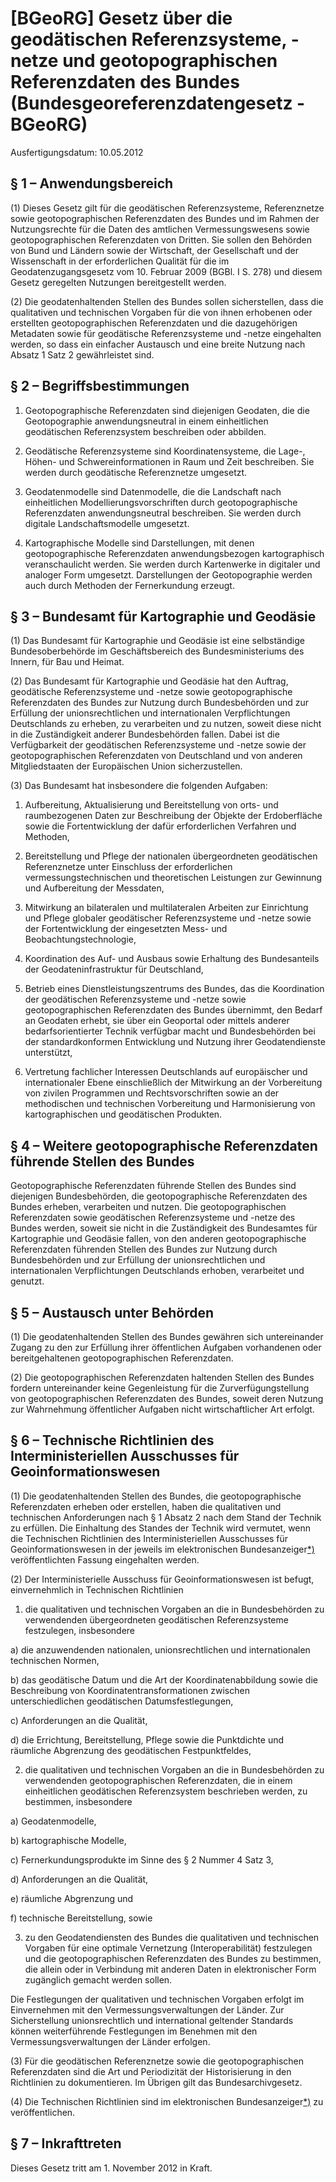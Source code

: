 # [BGeoRG] Gesetz über die geodätischen Referenzsysteme, -netze und geotopographischen Referenzdaten des Bundes  (Bundesgeoreferenzdatengesetz - BGeoRG)

Ausfertigungsdatum: 10.05.2012

 

## § 1 – Anwendungsbereich

(1) Dieses Gesetz gilt für die geodätischen Referenzsysteme, Referenznetze sowie geotopographischen Referenzdaten des Bundes und im Rahmen der Nutzungsrechte für die Daten des amtlichen Vermessungswesens sowie geotopographischen Referenzdaten von Dritten. Sie sollen den Behörden von Bund und Ländern sowie der Wirtschaft, der Gesellschaft und der Wissenschaft in der erforderlichen Qualität für die im Geodatenzugangsgesetz vom 10. Februar 2009 (BGBl. I S. 278) und diesem Gesetz geregelten Nutzungen bereitgestellt werden.

(2) Die geodatenhaltenden Stellen des Bundes sollen sicherstellen, dass die qualitativen und technischen Vorgaben für die von ihnen erhobenen oder erstellten geotopographischen Referenzdaten und die dazugehörigen Metadaten sowie für geodätische Referenzsysteme und -netze eingehalten werden, so dass ein einfacher Austausch und eine breite Nutzung nach Absatz 1 Satz 2 gewährleistet sind.


## § 2 – Begriffsbestimmungen

1. Geotopographische Referenzdaten sind diejenigen Geodaten, die die Geotopographie anwendungsneutral in einem einheitlichen geodätischen Referenzsystem beschreiben oder abbilden.

2. Geodätische Referenzsysteme sind Koordinatensysteme, die Lage-, Höhen- und Schwereinformationen in Raum und Zeit beschreiben. Sie werden durch geodätische Referenznetze umgesetzt.

3. Geodatenmodelle sind Datenmodelle, die die Landschaft nach einheitlichen Modellierungsvorschriften durch geotopographische Referenzdaten anwendungsneutral beschreiben. Sie werden durch digitale Landschaftsmodelle umgesetzt.

4. Kartographische Modelle sind Darstellungen, mit denen geotopographische Referenzdaten anwendungsbezogen kartographisch veranschaulicht werden. Sie werden durch Kartenwerke in digitaler und analoger Form umgesetzt. Darstellungen der Geotopographie werden auch durch Methoden der Fernerkundung erzeugt.


## § 3 – Bundesamt für Kartographie und Geodäsie

(1) Das Bundesamt für Kartographie und Geodäsie ist eine selbständige Bundesoberbehörde im Geschäftsbereich des Bundesministeriums des Innern, für Bau und Heimat.

(2) Das Bundesamt für Kartographie und Geodäsie hat den Auftrag, geodätische Referenzsysteme und -netze sowie geotopographische Referenzdaten des Bundes zur Nutzung durch Bundesbehörden und zur Erfüllung der unionsrechtlichen und internationalen Verpflichtungen Deutschlands zu erheben, zu verarbeiten und zu nutzen, soweit diese nicht in die Zuständigkeit anderer Bundesbehörden fallen. Dabei ist die Verfügbarkeit der geodätischen Referenzsysteme und -netze sowie der geotopographischen Referenzdaten von Deutschland und von anderen Mitgliedstaaten der Europäischen Union sicherzustellen.

(3) Das Bundesamt hat insbesondere die folgenden Aufgaben:

1. Aufbereitung, Aktualisierung und Bereitstellung von orts- und raumbezogenen Daten zur Beschreibung der Objekte der Erdoberfläche sowie die Fortentwicklung der dafür erforderlichen Verfahren und Methoden,

2. Bereitstellung und Pflege der nationalen übergeordneten geodätischen Referenznetze unter Einschluss der erforderlichen vermessungstechnischen und theoretischen Leistungen zur Gewinnung und Aufbereitung der Messdaten,

3. Mitwirkung an bilateralen und multilateralen Arbeiten zur Einrichtung und Pflege globaler geodätischer Referenzsysteme und -netze sowie der Fortentwicklung der eingesetzten Mess- und Beobachtungstechnologie,

4. Koordination des Auf- und Ausbaus sowie Erhaltung des Bundesanteils der Geodateninfrastruktur für Deutschland,

5. Betrieb eines Dienstleistungszentrums des Bundes, das die Koordination der geodätischen Referenzsysteme und -netze sowie geotopographischen Referenzdaten des Bundes übernimmt, den Bedarf an Geodaten erhebt, sie über ein Geoportal oder mittels anderer bedarfsorientierter Technik verfügbar macht und Bundesbehörden bei der standardkonformen Entwicklung und Nutzung ihrer Geodatendienste unterstützt,

6. Vertretung fachlicher Interessen Deutschlands auf europäischer und internationaler Ebene einschließlich der Mitwirkung an der Vorbereitung von zivilen Programmen und Rechtsvorschriften sowie an der methodischen und technischen Vorbereitung und Harmonisierung von kartographischen und geodätischen Produkten.


## § 4 – Weitere geotopographische Referenzdaten führende Stellen des Bundes

Geotopographische Referenzdaten führende Stellen des Bundes sind diejenigen Bundesbehörden, die geotopographische Referenzdaten des Bundes erheben, verarbeiten und nutzen. Die geotopographischen Referenzdaten sowie geodätischen Referenzsysteme und -netze des Bundes werden, soweit sie nicht in die Zuständigkeit des Bundesamtes für Kartographie und Geodäsie fallen, von den anderen geotopographische Referenzdaten führenden Stellen des Bundes zur Nutzung durch Bundesbehörden und zur Erfüllung der unionsrechtlichen und internationalen Verpflichtungen Deutschlands erhoben, verarbeitet und genutzt.


## § 5 – Austausch unter Behörden

(1) Die geodatenhaltenden Stellen des Bundes gewähren sich untereinander Zugang zu den zur Erfüllung ihrer öffentlichen Aufgaben vorhandenen oder bereitgehaltenen geotopographischen Referenzdaten.

(2) Die geotopographischen Referenzdaten haltenden Stellen des Bundes fordern untereinander keine Gegenleistung für die Zurverfügungstellung von geotopographischen Referenzdaten des Bundes, soweit deren Nutzung zur Wahrnehmung öffentlicher Aufgaben nicht wirtschaftlicher Art erfolgt.


## § 6 – Technische Richtlinien des Interministeriellen Ausschusses für Geoinformationswesen

(1) Die geodatenhaltenden Stellen des Bundes, die geotopographische Referenzdaten erheben oder erstellen, haben die qualitativen und technischen Anforderungen nach § 1 Absatz 2 nach dem Stand der Technik zu erfüllen. Die Einhaltung des Standes der Technik wird vermutet, wenn die Technischen Richtlinien des Interministeriellen Ausschusses für Geoinformationswesen in der jeweils im elektronischen Bundesanzeiger<span id="FnR.F776484_01"></span><a href="#F776484_01" class="FnR">*)</a></sup> veröffentlichten Fassung eingehalten werden.

(2) Der Interministerielle Ausschuss für Geoinformationswesen ist befugt, einvernehmlich in Technischen Richtlinien

1. die qualitativen und technischen Vorgaben an die in Bundesbehörden zu verwendenden übergeordneten geodätischen Referenzsysteme festzulegen, insbesondere

a) die anzuwendenden nationalen, unionsrechtlichen und internationalen technischen Normen,

b) das geodätische Datum und die Art der Koordinatenabbildung sowie die Beschreibung von Koordinatentransformationen zwischen unterschiedlichen geodätischen Datumsfestlegungen,

c) Anforderungen an die Qualität,

d) die Errichtung, Bereitstellung, Pflege sowie die Punktdichte und räumliche Abgrenzung des geodätischen Festpunktfeldes,

2. die qualitativen und technischen Vorgaben an die in Bundesbehörden zu verwendenden geotopographischen Referenzdaten, die in einem einheitlichen geodätischen Referenzsystem beschrieben werden, zu bestimmen, insbesondere

a) Geodatenmodelle,

b) kartographische Modelle,

c) Fernerkundungsprodukte im Sinne des § 2 Nummer 4 Satz 3,

d) Anforderungen an die Qualität,

e) räumliche Abgrenzung und

f) technische Bereitstellung, sowie

3. zu den Geodatendiensten des Bundes die qualitativen und technischen Vorgaben für eine optimale Vernetzung (Interoperabilität) festzulegen und die geotopographischen Referenzdaten des Bundes zu bestimmen, die allein oder in Verbindung mit anderen Daten in elektronischer Form zugänglich gemacht werden sollen.

Die Festlegungen der qualitativen und technischen Vorgaben erfolgt im Einvernehmen mit den Vermessungsverwaltungen der Länder. Zur Sicherstellung unionsrechtlich und international geltender Standards können weiterführende Festlegungen im Benehmen mit den Vermessungsverwaltungen der Länder erfolgen.

(3) Für die geodätischen Referenznetze sowie die geotopographischen Referenzdaten sind die Art und Periodizität der Historisierung in den Richtlinien zu dokumentieren. Im Übrigen gilt das Bundesarchivgesetz.

(4) Die Technischen Richtlinien sind im elektronischen Bundesanzeiger<a href="#F776484_01" class="FnR">*)</a></sup> zu veröffentlichen.


## § 7 – Inkrafttreten

Dieses Gesetz tritt am 1. November 2012 in Kraft.
